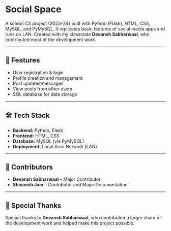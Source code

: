 # Social Space

A school CS project (2023–24) built with Python (Flask), HTML, CSS, MySQL, and PyMySQL. It replicates basic features of social media apps and runs on LAN. Created with my classmate **Devansh Sabharwaal**, who contributed most of the development work.  

---

## 🚀 Features
- User registration & login  
- Profile creation and management  
- Post updates/messages  
- View posts from other users  
- SQL database for data storage  

---

## 🛠️ Tech Stack
- **Backend:** Python, Flask  
- **Frontend:** HTML, CSS  
- **Database:** MySQL (via PyMySQL)  
- **Deployment:** Local Area Network (LAN)  

---
## 👥 Contributors
- **Devansh Sabharwaal** – Major Contributor  
- **Shivansh Jain** – Contributor  and Major Documentation

---

## 🙏 Special Thanks
Special thanks to **Devansh Sabharwaal**, who contributed a larger share of the development work and helped make this project possible.  
